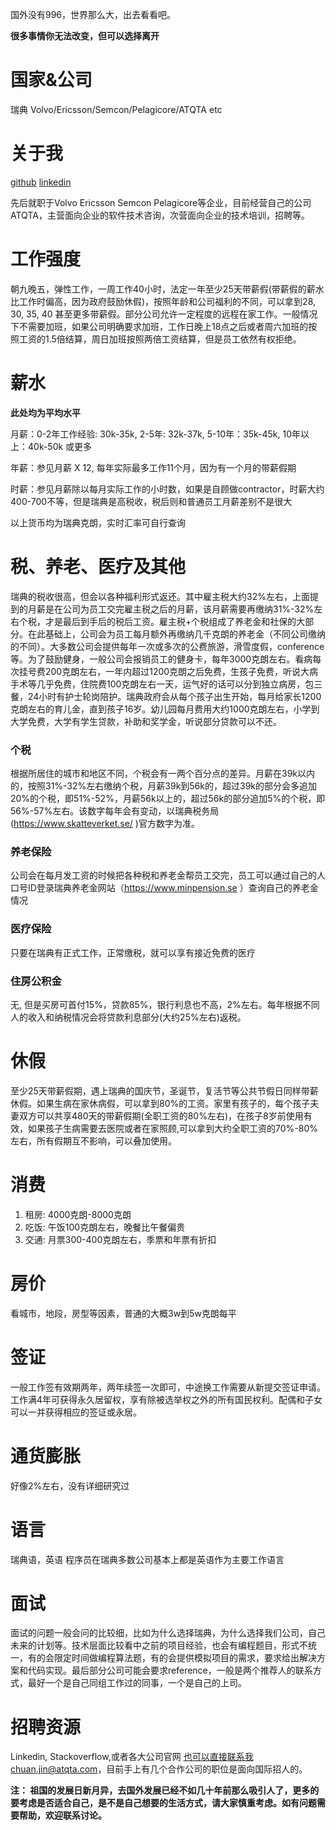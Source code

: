 国外没有996，世界那么大，出去看看吧。

**很多事情你无法改变，但可以选择离开**

# 国家&公司

瑞典 Volvo/Ericsson/Semcon/Pelagicore/ATQTA etc

# 关于我

[github](https://github.com/chuanjin)
[linkedin](https://www.linkedin.com/in/chuanjin/)

先后就职于Volvo Ericsson Semcon
Pelagicore等企业，目前经营自己的公司ATQTA，主营面向企业的软件技术咨询，次营面向企业的技术培训，招聘等。


# 工作强度

朝九晚五，弹性工作，一周工作40小时，法定一年至少25天带薪假(带薪假的薪水比工作时偏高，因为政府鼓励休假)，按照年龄和公司福利的不同，可以拿到28, 30, 35, 40 甚至更多带薪假。部分公司允许一定程度的远程在家工作。一般情况下不需要加班，如果公司明确要求加班，工作日晚上18点之后或者周六加班的按照工资的1.5倍结算，周日加班按照两倍工资结算，但是员工依然有权拒绝。

# 薪水

**此处均为平均水平**


月薪：0-2年工作经验: 30k-35k, 2-5年: 32k-37k, 5-10年：35k-45k, 10年以上：40k-50k 或更多

年薪：参见月薪 X 12, 每年实际最多工作11个月，因为有一个月的带薪假期

时薪：参见月薪除以每月实际工作的小时数，如果是自顾做contractor，时薪大约400-700不等，但是瑞典是高税收，税后则和普通员工月薪差别不是很大

以上货币均为瑞典克朗，实时汇率可自行查询


# 税、养老、医疗及其他

瑞典的税收很高，但会以各种福利形式返还。其中雇主税大约32%左右，上面提到的月薪是在公司为员工交完雇主税之后的月薪，该月薪需要再缴纳31%-32%左右个税，才是最后到手后的税后工资。雇主税+个税组成了养老金和社保的大部分。在此基础上，公司会为员工每月额外再缴纳几千克朗的养老金（不同公司缴纳的不同）。大多数公司会提供每年一次或多次的公费旅游，滑雪度假，conference等。为了鼓励健身，一般公司会报销员工的健身卡，每年3000克朗左右。看病每次挂号费200克朗左右，一年内超过1200克朗之后免费，生孩子免费，听说大病手术等几乎免费，住院费100克朗左右一天，运气好的话可以分到独立病房，包三餐，24小时有护士轮岗陪护。瑞典政府会从每个孩子出生开始，每月给家长1200克朗左右的育儿金，直到孩子16岁。幼儿园每月费用大约1000克朗左右，小学到大学免费，大学有学生贷款，补助和奖学金，听说部分贷款可以不还。

### 个税

根据所居住的城市和地区不同，个税会有一两个百分点的差异。月薪在39k以内的，按照31%-32%左右缴纳个税，月薪39k到56k的，超过39k的部分会多追加20%的个税，即51%-52%，月薪56k以上的，超过56k的部分追加5%的个税，即56%-57%左右。该数字每年会有变动，以瑞典税务局(https://www.skatteverket.se/ )官方数字为准。

### 养老保险

公司会在每月发工资的时候把各种税和养老金帮员工交完，员工可以通过自己的人口号ID登录瑞典养老金网站（https://www.minpension.se ）查询自己的养老金情况

### 医疗保险

只要在瑞典有正式工作，正常缴税，就可以享有接近免费的医疗

### 住房公积金

无, 但是买房可首付15%，贷款85%，银行利息也不高，2%左右。每年根据不同人的收入和纳税情况会将贷款利息部分(大约25%左右)返税。

# 休假

至少25天带薪假期，遇上瑞典的国庆节，圣诞节，复活节等公共节假日同样带薪休假。如果生病在家休病假，可以拿到80%的工资。家里有孩子的，每个孩子夫妻双方可以共享480天的带薪假期(全职工资的80%左右)，在孩子8岁前使用有效，如果孩子生病需要去医院或者在家照顾,可以拿到大约全职工资的70%-80%左右，所有假期互不影响，可以叠加使用。

# 消费

1. 租房: 4000克朗-8000克朗
2. 吃饭: 午饭100克朗左右，晚餐比午餐偏贵
3. 交通: 月票300-400克朗左右，季票和年票有折扣

# 房价

看城市，地段，房型等因素，普通的大概3w到5w克朗每平

# 签证

一般工作签有效期两年，两年续签一次即可，中途换工作需要从新提交签证申请。工作满4年可获得永久居留权，享有除被选举权之外的所有国民权利。配偶和子女可以一并获得相应的签证或永居。

# 通货膨胀

好像2%左右，没有详细研究过

# 语言

瑞典语，英语
程序员在瑞典多数公司基本上都是英语作为主要工作语言


# 面试

面试的问题一般会问的比较细，比如为什么选择瑞典，为什么选择我们公司，自己未来的计划等。技术层面比较看中之前的项目经验，也会有编程题目，形式不统一，有的会限定时间做编程算法题，有的会提供模拟项目的需求，要求给出解决方案和代码实现。最后部分公司可能会要求reference，一般是两个推荐人的联系方式，最好一个是自己同组工作过的同事，一个是自己的上司。

# 招聘资源

Linkedin, Stackoverflow,或者各大公司官网
也可以直接联系我chuan.jin@atqta.com，目前手上有几个合作公司的职位是面向国际招人的。


**注： 祖国的发展日新月异，去国外发展已经不如几十年前那么吸引人了，更多的要考虑是否适合自己，是不是自己想要的生活方式，请大家慎重考虑。如有问题需要帮助，欢迎联系讨论。**
